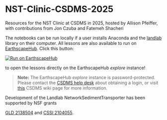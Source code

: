 # NST-Clinic-CSDMS-2025
 Resources for the NST Clinic at CSDMS in 2025, hosted by Allison Pfeiffer, with contributions from Jon Czuba and Fatemeh Shacheri
 
 <!-- Links -->
[badge]: https://img.shields.io/badge/Run%20on-EarthscapeHub-orange
[help-desk]: https://csdms.github.io/help-desk/
[jhub]: https://csdms.colorado.edu/wiki/JupyterHub
[jhub-link]: https://explore.openearthscape.org/hub/user-redirect/git-pull?repo=https%3A%2F%2Fgithub.com%2Fpfeiffea%2FNST-Clinic-CSDMS-2025&urlpath=tree%2FNST-Clinic-CSDMS-2025%2F&branch=master 


[jhub-info]: https://csdms.colorado.edu/wiki/JupyterHub
[landlab]: https://landlab.readthedocs.io/en/latest/installation.html



The notebooks can be run locally
if a user installs Anaconda and the [landlab][landlab] library on their computer.
All lessons are also available to run
on [EarthscapeHub][jhub].
Click this button:

[![Run on EarthscapeHub][badge]][jhub-link]

to open the lessons directly on the EarthscapeHub *explore* instance!

> **Note:** The EarthscapeHub *explore* instance is password-protected.
  Please contact the [CSDMS help desk][help-desk] about obtaining a login,
  or visit [this][jhub-info] CSDMS wiki page for more information.


Development of the Landlab NetworkSedimentTransporter has been supported by NSF grants 

[GLD 2138504](https://www.nsf.gov/awardsearch/showAward?AWD_ID=2138504&utm_medium=email&utm_source=govdelivery) and
[CSSI 2104055](https://www.nsf.gov/awardsearch/showAward?AWD_ID=2104055&HistoricalAwards=false).

